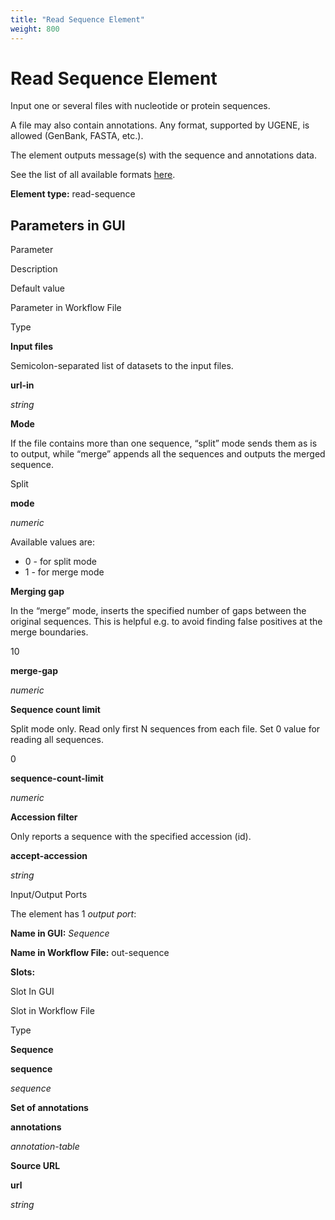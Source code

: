 ```yaml
---
title: "Read Sequence Element"
weight: 800
---
```



# Read Sequence Element

Input one or several files with nucleotide or protein sequences.

A file may also contain annotations. Any format, supported by UGENE, is allowed (GenBank, FASTA, etc.).

The element outputs message(s) with the sequence and annotations data.

See the list of all available formats [here](https://local.ugene.unipro.ru/wiki/display/UUOUM27/Appendix+A.+Supported+File+Formats).

**Element type:** read-sequence



Parameters in GUI
-----------------

Parameter

Description

Default value

Parameter in Workflow File

Type

**Input files**

Semicolon-separated list of datasets to the input files.



**url-in**

_string_

**Mode**

If the file contains more than one sequence, “split” mode sends them as is to output, while “merge” appends all the sequences and outputs the merged sequence.

Split

**mode**

_numeric_

Available values are:

*   0 - for split mode
*   1 - for merge mode

**Merging gap**

In the “merge” mode, inserts the specified number of gaps between the original sequences. This is helpful e.g. to avoid finding false positives at the merge boundaries.

10

**merge-gap**

_numeric_

**Sequence count limit**

Split mode only. Read only first N sequences from each file. Set 0 value for reading all sequences.

0

**sequence-count-limit**

_numeric_

**Accession filter**

Only reports a sequence with the specified accession (id).



**accept-accession**

_string_



Input/Output Ports

The element has 1 _output port_:

**Name in GUI:** _Sequence_

**Name in Workflow File:** out-sequence

**Slots:**

Slot In GUI

Slot in Workflow File

Type

**Sequence**

**sequence**

_sequence_

**Set of annotations**

**annotations**

_annotation-table_

**Source URL**

**url**

_string_
